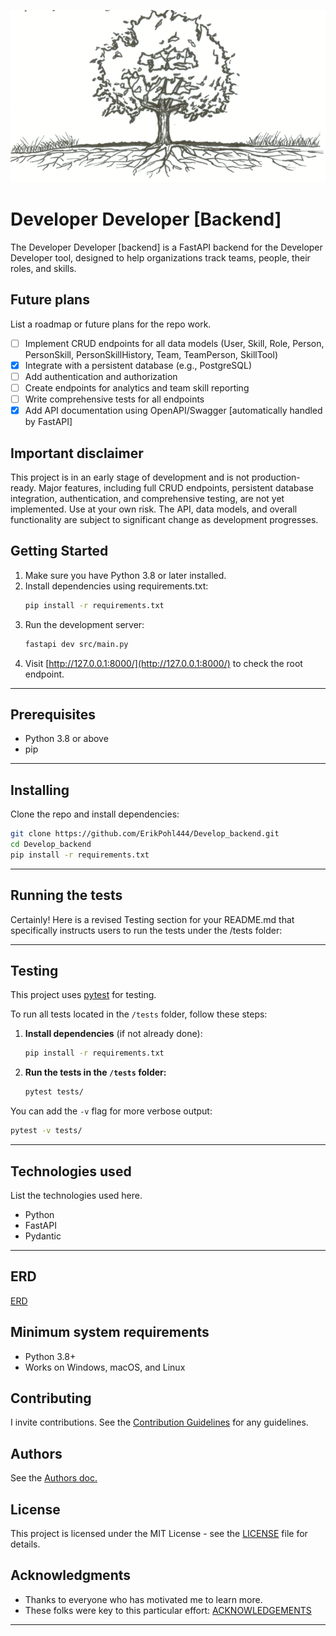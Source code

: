 ![Growth](./treeroots.png)


# Developer Developer [Backend]

The Developer Developer [backend] is a FastAPI backend for the Developer Developer tool, designed to help organizations track teams, people, their roles, and skills.

## Future plans

List a roadmap or future plans for the repo work.

- [ ] Implement CRUD endpoints for all data models (User, Skill, Role, Person, PersonSkill, PersonSkillHistory, Team, TeamPerson, SkillTool)
- [x] Integrate with a persistent database (e.g., PostgreSQL)
- [ ] Add authentication and authorization
- [ ] Create endpoints for analytics and team skill reporting
- [ ] Write comprehensive tests for all endpoints
- [x] Add API documentation using OpenAPI/Swagger [automatically handled by FastAPI]

## Important disclaimer

This project is in an early stage of development and is not production-ready. Major features, including full CRUD endpoints, persistent database integration, authentication, and comprehensive testing, are not yet implemented. Use at your own risk. The API, data models, and overall functionality are subject to significant change as development progresses.

## Getting Started

1. Make sure you have Python 3.8 or later installed.
2. Install dependencies using requirements.txt:
    ```bash
    pip install -r requirements.txt
    ```
3. Run the development server:
    ```bash
    fastapi dev src/main.py
    ```
4. Visit [http://127.0.0.1:8000/](http://127.0.0.1:8000/) to check the root endpoint.


---

## Prerequisites

- Python 3.8 or above
- pip

---
## Installing

Clone the repo and install dependencies:

```bash
git clone https://github.com/ErikPohl444/Develop_backend.git
cd Develop_backend
pip install -r requirements.txt
```
---
## Running the tests
Certainly! Here is a revised Testing section for your README.md that specifically instructs users to run the tests under the /tests folder:

---

## Testing

This project uses [pytest](https://pytest.readthedocs.io/) for testing.

To run all tests located in the `/tests` folder, follow these steps:

1. **Install dependencies** (if not already done):

    ```bash
    pip install -r requirements.txt
    ```

2. **Run the tests in the `/tests` folder:**

    ```bash
    pytest tests/
    ```

You can add the `-v` flag for more verbose output:

```bash
pytest -v tests/
```

---
## Technologies used

List the technologies used here.

- Python
- FastAPI
- Pydantic

---
## ERD
[ERD](docs/ERD.mmd)

## Minimum system requirements

- Python 3.8+
- Works on Windows, macOS, and Linux

## Contributing

I invite contributions.  See the [Contribution Guidelines](CONTRIBUTING.md) for any guidelines.

## Authors

See the [Authors doc.](AUTHORS.md)

## License

This project is licensed under the MIT License - see the [LICENSE](LICENSE) file for details.

## Acknowledgments

* Thanks to everyone who has motivated me to learn more.
* These folks were key to this particular effort: [ACKNOWLEDGEMENTS](ACKNOWLEDGEMENTS.md)

---